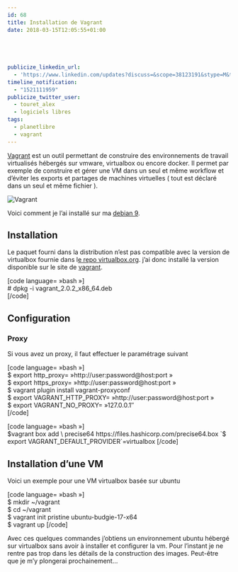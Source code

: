 ```yaml
---
id: 68
title: Installation de Vagrant
date: 2018-03-15T12:05:55+01:00




publicize_linkedin_url:
  - 'https://www.linkedin.com/updates?discuss=&scope=38123191&stype=M&topic=6380005983703355392&type=U&a=aIHA'
timeline_notification:
  - "1521111959"
publicize_twitter_user:
  - touret_alex
  - logiciels libres
tags:
  - planetlibre
  - vagrant
---
```

[Vagrant](http://vagrantup.com/) est un outil permettant de construire des environnements de travail virtualisés hébergés sur vmware, virtualbox ou encore docker. Il permet par exemple de construire et gérer une VM dans un seul et même workflow et d&rsquo;éviter les exports et partages de machines virtuelles ( tout est déclaré dans un seul et même fichier ).

<img loading="lazy" class="  wp-image-69 alignright" src="/assets/images/2018/03/vagrant.png" alt="Vagrant" width="128" height="156" srcset="/assets/images/2018/03/vagrant.png 999w, /assets/images/2018/03/vagrant-246x300.png 246w, /assets/images/2018/03/vagrant-840x1024.png 840w, /assets/images/2018/03/vagrant-768x936.png 768w" sizes="(max-width: 128px) 100vw, 128px" /> 

Voici comment je l&rsquo;ai installé sur ma [debian 9](http://blog.touret.info/2018/02/10/ma-configuration-debian-9/).

## Installation

Le paquet fourni dans la distribution n&rsquo;est pas compatible avec la version de virtualbox fournie dans l[e repo virtualbox.org](https://www.virtualbox.org/wiki/Linux_Downloads). j&rsquo;ai donc installé la version disponible sur le site de [vagrant](https://www.vagrantup.com/downloads.html).

[code language= »bash »]  
\# dpkg -i vagrant\_2.0.2\_x86_64.deb  
[/code]

## Configuration

### Proxy

Si vous avez un proxy, il faut effectuer le paramétrage suivant

[code language= »bash »]  
$ export http_proxy= »http://user:password@host:port »  
$ export https_proxy= »http://user:password@host:port »  
$ vagrant plugin install vagrant-proxyconf  
$ export VAGRANT\_HTTP\_PROXY= »http://user:password@host:port »  
$ export VAGRANT\_NO\_PROXY= »127.0.0.1&Prime;  
[/code]

[code language= »bash »]  
$vagrant box add \  
precise64 https://files.hashicorp.com/precise64.box  
`$ export VAGRANT_DEFAULT_PROVIDER`=virtualbox [/code]

## Installation d&rsquo;une VM

Voici un exemple pour une VM virtualbox basée sur ubuntu

[code language= »bash »]  
$ mkdir ~/vagrant  
$ cd ~/vagrant  
$ vagrant init pristine ubuntu-budgie-17-x64  
$ vagrant up [/code]

Avec ces quelques commandes j&rsquo;obtiens un environnement ubuntu hébergé sur virtualbox sans avoir à installer et configurer la vm. Pour l&rsquo;instant je ne rentre pas trop dans les détails de la construction des images. Peut-être que je m&rsquo;y plongerai prochainement&#8230;